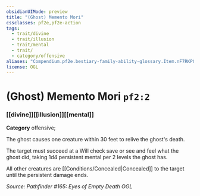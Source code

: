 ```yaml
---
obsidianUIMode: preview
title: "(Ghost) Memento Mori"
cssclasses: pf2e,pf2e-action
tags:
  - trait/divine
  - trait/illusion
  - trait/mental
  - trait/
  - category/offensive
aliases: "Compendium.pf2e.bestiary-family-ability-glossary.Item.nF7RKPONY5H9kEIo"
license: OGL
---
```

# (Ghost) Memento Mori `pf2:2`

### [[divine]][[illusion]][[mental]]

**Category** offensive; 




The ghost causes one creature within 30 feet to relive the ghost's death.

The target must succeed at a Will check save or see and feel what the ghost did, taking 1d4 persistent mental per 2 levels the ghost has.

All other creatures are [[Conditions/Concealed|Concealed]] to the target until the persistent damage ends.

*Source: Pathfinder #165: Eyes of Empty Death*
*OGL*